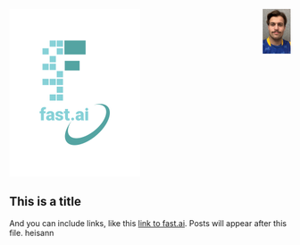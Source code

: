 

![Image of fast.ai logo](images/logo.png)
<img src="images/Bilde_av_meg.jpg" alt="Ain't I something" style="width: 10%; float: right; margin-left: 20px;">


## This is a title

And you can include links, like this [link to fast.ai](https://www.fast.ai). Posts will appear after this file. 
heisann
